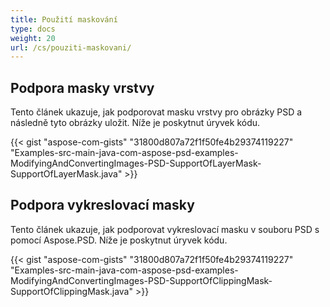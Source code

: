 ```yaml
---
title: Použití maskování
type: docs
weight: 20
url: /cs/pouziti-maskovani/
---
```



## **Podpora masky vrstvy**
Tento článek ukazuje, jak podporovat masku vrstvy pro obrázky PSD a následně tyto obrázky uložit. Níže je poskytnut úryvek kódu.

{{< gist "aspose-com-gists" "31800d807a72f1f50fe4b29374119227" "Examples-src-main-java-com-aspose-psd-examples-ModifyingAndConvertingImages-PSD-SupportOfLayerMask-SupportOfLayerMask.java" >}}


## **Podpora vykreslovací masky**
Tento článek ukazuje, jak podporovat vykreslovací masku v souboru PSD s pomocí Aspose.PSD. Níže je poskytnut úryvek kódu.

{{< gist "aspose-com-gists" "31800d807a72f1f50fe4b29374119227" "Examples-src-main-java-com-aspose-psd-examples-ModifyingAndConvertingImages-PSD-SupportOfClippingMask-SupportOfClippingMask.java" >}}


